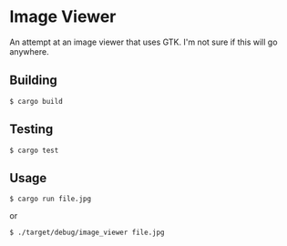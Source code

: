 # Image Viewer

An attempt at an image viewer that uses GTK. I'm not sure if this will go anywhere.

## Building

    $ cargo build

## Testing

    $ cargo test

## Usage

    $ cargo run file.jpg

or

    $ ./target/debug/image_viewer file.jpg
